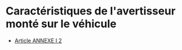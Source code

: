 # Caractéristiques de l'avertisseur monté sur le véhicule

- [Article ANNEXE I 2](article-annexe-i-2.md)
